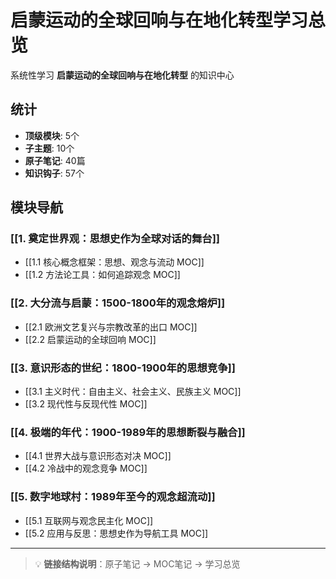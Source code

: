 # 启蒙运动的全球回响与在地化转型学习总览

系统性学习 **启蒙运动的全球回响与在地化转型** 的知识中心

## 统计

- **顶级模块**: 5个
- **子主题**: 10个
- **原子笔记**: 40篇
- **知识钩子**: 57个

## 模块导航

### [[1. 奠定世界观：思想史作为全球对话的舞台]]

- [[1.1 核心概念框架：思想、观念与流动 MOC]]
- [[1.2 方法论工具：如何追踪观念 MOC]]

### [[2. 大分流与启蒙：1500-1800年的观念熔炉]]

- [[2.1 欧洲文艺复兴与宗教改革的出口 MOC]]
- [[2.2 启蒙运动的全球回响 MOC]]

### [[3. 意识形态的世纪：1800-1900年的思想竞争]]

- [[3.1 主义时代：自由主义、社会主义、民族主义 MOC]]
- [[3.2 现代性与反现代性 MOC]]

### [[4. 极端的年代：1900-1989年的思想断裂与融合]]

- [[4.1 世界大战与意识形态对决 MOC]]
- [[4.2 冷战中的观念竞争 MOC]]

### [[5. 数字地球村：1989年至今的观念超流动]]

- [[5.1 互联网与观念民主化 MOC]]
- [[5.2 应用与反思：思想史作为导航工具 MOC]]

---

> 💡 **链接结构说明**：原子笔记 → MOC笔记 → 学习总览
